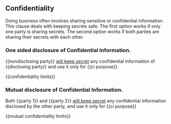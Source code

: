 ## Confidentiality

Doing business often involves sharing sensitive or confidential information. This clause deals with keeping secrets safe. The first option works if only one party is sharing secrets. The second option works if both parties are sharing their secrets with each other.

### One sided disclosure of Confidential Information.


{{nondisclosing party}} [will keep secret](https://github.com/lawpatch/au-confidentiality/blob/d1d4e0b6541615413901091a7d3a4dc41749e17c/confidentiality_terms.md) any confidential information of {{disclosing party}} and use it only for {{ci purpose}}.

{{confidentiality limits}}

### Mutual disclosure of Confidential Information.

Both {{party 1}} and {{party 2}} [will keep secret](https://github.com/lawpatch/au-confidentiality/blob/d1d4e0b6541615413901091a7d3a4dc41749e17c/confidentiality_terms.md) any confidential information disclosed by the other party, and use it only for {{ci purpose}}

{{mutual confidentiality limits}}